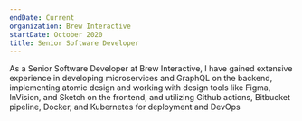 ```yaml
---
endDate: Current
organization: Brew Interactive
startDate: October 2020
title: Senior Software Developer
---
```


As a Senior Software Developer at Brew Interactive, I have gained extensive experience in developing microservices and GraphQL on the backend, implementing atomic design and working with design tools like Figma, InVision, and Sketch on the frontend, and utilizing Github actions, Bitbucket pipeline, Docker, and Kubernetes for deployment and DevOps
